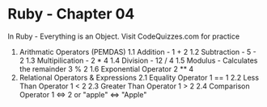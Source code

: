 # Ruby - Chapter 04

In Ruby - Everything is an Object.
Visit CodeQuizzes.com for practice

1. Arithmatic Operators (PEMDAS)
    1.1 Addition - 1 + 2
    1.2 Subtraction - 5 - 2
    1.3 Multipilication - 2 * 4
    1.4 Division - 12 / 4
    1.5 Modulus - Calculates the remainder 3 % 2
    1.6 Exponential Operator 2 ** 4
2. Relational Operators & Expressions
    2.1 Equality Operator 1 == 1
    2.2 Less Than Operator 1 < 2
    2.3 Greater Than Operator 1 > 2
    2.4 Comparison Operator 1 <=> 2 or "apple" <=> "Apple"
